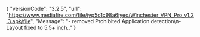 { "versionCode": "3.2.5", "url": "https://www.mediafire.com/file/iyp5o1c98a6iyeo/Winchester_VPN_Pro_v1.2.3.apk/file", "Message": "- removed Prohibited Application detection\n- Layout fixed to 5.5+ inch.." }

